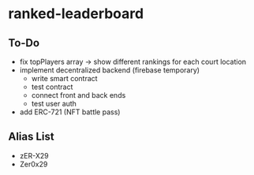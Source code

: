 # ranked-leaderboard

## To-Do
- fix topPlayers array -> show different rankings for each court location
- implement decentralized backend (firebase temporary)
  - write smart contract
  - test contract
  - connect front and back ends
  - test user auth
- add ERC-721 (NFT battle pass) 

## Alias List
- zER-X29
- Zer0x29